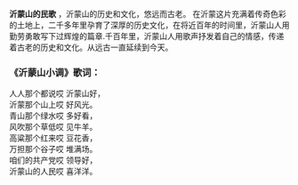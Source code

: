 

**沂蒙山的民歌** ，沂蒙山的历史和文化，悠远而古老。
在沂蒙这片充满着传奇色彩的土地上，二千多年里孕育了深厚的历史文化，在将近百年的时间里，沂蒙山人用勤劳勇敢写下过辉煌的篇章.千百年里，沂蒙山人用歌声抒发着自己的情感，传递着古老的历史和文化。从远古一直延续到今天。

### 《沂蒙山小调》歌词：

人人那个都说哎 沂蒙山好，  
沂蒙那个山上哎 好风光。  
青山那个绿水哎 多好看，  
风吹那个草低哎 见牛羊。  
高粱那个红来哎 豆花香，  
万担那个谷子哎 堆满场。  
咱们的共产党哎 领导好，  
沂蒙山的人民哎 喜洋洋。

